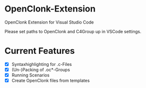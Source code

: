 # OpenClonk-Extension
OpenClonk Extension for Visual Studio Code

Please set paths to OpenClonk and C4Group up in VSCode settings.

# Current Features
- [x] Syntaxhighlighting for .c-Files
- [x] (Un-)Packing of .oc*-Groups
- [x] Running Scenarios
- [x] Create OpenClonk files from templates